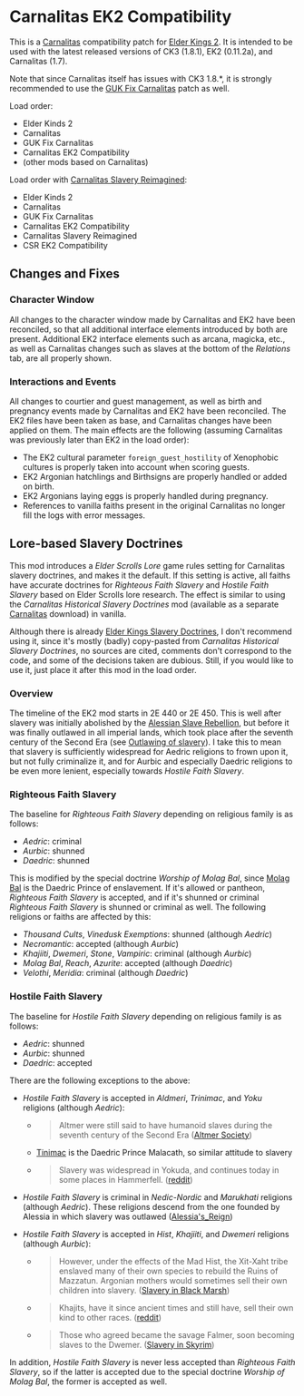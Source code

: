 # Carnalitas EK2 Compatibility

This is a [Carnalitas](https://www.loverslab.com/files/file/14207-carnalitas-unified-sex-mod-framework-for-ck3/) compatibility patch for [Elder Kings 2](https://steamcommunity.com/sharedfiles/filedetails/?id=2887120253). It is intended to be used with the latest released versions of CK3 (1.8.1), EK2 (0.11.2a), and Carnalitas (1.7).

Note that since Carnalitas itself has issues with CK3 1.8.*, it is strongly recommended to use the [GUK Fix Carnalitas](https://www.loverslab.com/files/file/24787-guk_fix_carnzip/) patch as well.

Load order:

* Elder Kinds 2
* Carnalitas
* GUK Fix Carnalitas
* Carnalitas EK2 Compatibility
* (other mods based on Carnalitas)

Load order with [Carnalitas Slavery Reimagined](https://www.loverslab.com/topic/204734-mod-carnalitas-slavery-reimagined/):

* Elder Kinds 2
* Carnalitas
* GUK Fix Carnalitas
* Carnalitas EK2 Compatibility
* Carnalitas Slavery Reimagined
* CSR EK2 Compatibility

## Changes and Fixes

### Character Window

All changes to the character window made by Carnalitas and EK2 have been reconciled, so that all additional interface elements introduced by both are present. Additional EK2 interface elements such as arcana, magicka, etc., as well as Carnalitas changes such as slaves at the bottom of the *Relations* tab, are all properly shown.

### Interactions and Events

All changes to courtier and guest management, as well as birth and pregnancy events made by Carnalitas and EK2 have been reconciled. The EK2 files have been taken as base, and Carnalitas changes have been applied on them. The main effects are the following (assuming Carnalitas was previously later than EK2 in the load order):

* The EK2 cultural parameter `foreign_guest_hostility` of Xenophobic cultures is properly taken into account when scoring guests.
* EK2 Argonian hatchlings and Birthsigns are properly handled or added on birth.
* EK2 Argonians laying eggs is properly handled during pregnancy.
* References to vanilla faiths present in the original Carnalitas no longer fill the logs with error messages.

## Lore-based Slavery Doctrines

This mod introduces a *Elder Scrolls Lore* game rules setting for Carnalitas slavery doctrines, and makes it the default. If this setting is active, all faiths have accurate doctrines for *Righteous Faith Slavery* and *Hostile Faith Slavery* based on Elder Scrolls lore research. The effect is similar to using the *Carnalitas Historical Slavery Doctrines* mod (available as a separate [Carnalitas](https://www.loverslab.com/files/file/14207-carnalitas-unified-sex-mod-framework-for-ck3/) download) in vanilla.

Although there is already [Elder Kings Slavery Doctrines](https://steamcommunity.com/sharedfiles/filedetails/?id=2887372040), I don't recommend using it, since it's mostly (badly) copy-pasted from *Carnalitas Historical Slavery Doctrines*, no sources are cited, comments don't correspond to the code, and some of the decisions taken are dubious. Still, if you would like to use it, just place it after this mod in the load order.

### Overview

The timeline of the EK2 mod starts in 2E 440 or 2E 450. This is well after slavery was initially abolished by the [Alessian Slave Rebellion](https://elderscrolls.fandom.com/wiki/Alessian_Slave_Rebellion), but before it was finally outlawed in all imperial lands, which took place after the seventh century of the Second Era (see [Outlawing of slavery]((https://elderscrolls.fandom.com/wiki/Slavery#Outlawing_of_slavery))). I take this to mean that slavery is sufficiently widespread for Aedric religions to frown upon it, but not fully criminalize it, and for Aurbic and especially Daedric religions to be even more lenient, especially towards *Hostile Faith Slavery*.

### Righteous Faith Slavery

The baseline for *Righteous Faith Slavery* depending on religious family is as follows:

* *Aedric*: criminal
* *Aurbic*: shunned
* *Daedric*: shunned

This is modified by the special doctrine *Worship of Molag Bal*, since [Molag Bal](https://elderscrolls.fandom.com/wiki/Molag_Bal) is the Daedric Prince of enslavement. If it's allowed or pantheon, *Righteous Faith Slavery* is accepted, and if it's shunned or criminal *Righteous Faith Slavery* is shunned or criminal as well. The following religions or faiths are affected by this:

* *Thousand Cults*, *Vinedusk Exemptions*: shunned (although *Aedric*)
* *Necromantic*: accepted (although *Aurbic*)
* *Khajiiti*, *Dwemeri*, *Stone*, *Vampiric*: criminal (although *Aurbic*)
* *Molag Bal*, *Reach*, *Azurite*: accepted (although *Daedric*)
* *Velothi*, *Meridia*: criminal (although *Daedric*)

### Hostile Faith Slavery

The baseline for *Hostile Faith Slavery* depending on religious family is as follows:

* *Aedric*: shunned
* *Aurbic*: shunned
* *Daedric*: accepted

There are the following exceptions to the above:

* *Hostile Faith Slavery* is accepted in *Aldmeri*, *Trinimac*, and *Yoku* religions (although *Aedric*):
  - > Altmer were still said to have humanoid slaves during the seventh century of the Second Era
  ([Altmer Society](https://elderscrolls.fandom.com/wiki/Altmer#Society))
  - [Tinimac]( https://elderscrolls.fandom.com/wiki/Trinimac) is the Daedric Prince Malacath, so similar attitude to slavery
  - > Slavery was widespread in Yokuda, and continues today in some places in Hammerfell.
  ([reddit](https://www.reddit.com/r/teslore/comments/j58xuf/what_other_races_practiced_slavery/))

* *Hostile Faith Slavery* is criminal in *Nedic-Nordic* and *Marukhati* religions (although *Aedric*). These religions descend from the one founded by Alessia in which slavery was outlawed ([Alessia's_Reign](https://elderscrolls.fandom.com/wiki/Alessian_Empire#Alessia's_Reign))

* *Hostile Faith Slavery* is accepted in *Hist*, *Khajiiti*, and *Dwemeri* religions (although *Aurbic*):
  - > However, under the effects of the Mad Hist, the Xit-Xaht tribe enslaved many of their own species to rebuild the Ruins of Mazzatun. Argonian mothers would sometimes sell their own children into slavery. ([Slavery in Black Marsh](https://elderscrolls.fandom.com/wiki/Slavery#Black_Marsh))
  - > Khajits, have it since ancient times and still have, sell their own kind to other races. ([reddit](https://www.reddit.com/r/teslore/comments/j58xuf/what_other_races_practiced_slavery/))
  - > Those who agreed became the savage Falmer, soon becoming slaves to the Dwemer. ([Slavery in Skyrim](https://elderscrolls.fandom.com/wiki/Slavery#Skyrim))

In addition, *Hostile Faith Slavery* is never less accepted than *Righteous Faith Slavery*, so if the latter is accepted due to the special doctrine *Worship of Molag Bal*, the former is accepted as well.
